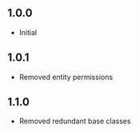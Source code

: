 ## 1.0.0

- Initial

## 1.0.1

- Removed entity permissions

## 1.1.0

- Removed redundant base classes
